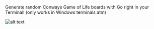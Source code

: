 Generate random Conways Game of Life boards with Go right in your Terminal! (only works in Windows terminals atm)


![alt text]([http://url/to/img.png](https://i.ibb.co/gM41Nzb/Screenshot-2024-04-08-205747.png))
